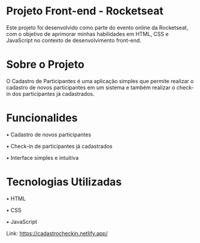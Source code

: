 # Projeto Front-end - Rocketseat 

Este projeto foi desenvolvido como parte do evento online da Rocketseat, com o objetivo de aprimorar minhas habilidades em HTML, CSS e JavaScript no contexto de desenvolvimento front-end.

# Sobre o Projeto

O Cadastro de Participantes é uma aplicação simples que permite realizar o cadastro de novos participantes em um sistema e também realizar o check-in dos participantes já cadastrados.

# Funcionalides 

•	Cadastro de novos participantes

•	Check-in de participantes já cadastrados

•	Interface simples e intuitiva

# Tecnologias Utilizadas

•	HTML

•	CSS

•	JavaScript

Link: https://cadastrocheckin.netlify.app/
